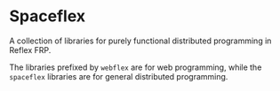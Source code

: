 # Spaceflex

A collection of libraries for purely functional distributed programming in Reflex FRP.

The libraries prefixed by `webflex` are for web programming, while the `spaceflex` libraries are for general distributed programming.
